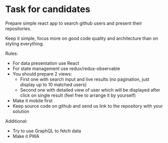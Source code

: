 # Task for candidates

Prepare simple react app to search github users and present their repositories.

Keep it simple, focus more on good code quality and architecture than on styling everything.

Rules:
- For data presentation use React
- For state management use redux/redux-observable
- You should prepare 2 views:
  - First one with search input and live results (no pagination, just display up to 10 matched users)
  - Second one with detailed view of user which will be displayed after click on single result (feel free to arrange it by yourself)
- Make it mobile first
- Keep source code on github and send us link to the repository with your solution

Additional:
- Try to use GraphQL to fetch data
- Make it PWA
